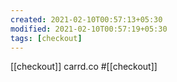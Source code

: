 ```yaml
---
created: 2021-02-10T00:57:13+05:30
modified: 2021-02-10T00:57:19+05:30
tags: [checkout]
---
```

[[checkout]]
carrd.co
#[[checkout]] 